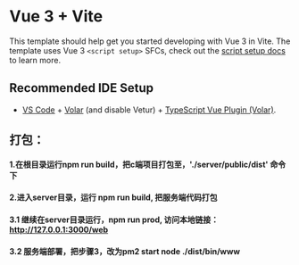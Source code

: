 # Vue 3 + Vite

This template should help get you started developing with Vue 3 in Vite. The template uses Vue 3 `<script setup>` SFCs, check out the [script setup docs](https://v3.vuejs.org/api/sfc-script-setup.html#sfc-script-setup) to learn more.

## Recommended IDE Setup

- [VS Code](https://code.visualstudio.com/) + [Volar](https://marketplace.visualstudio.com/items?itemName=Vue.volar) (and disable Vetur) + [TypeScript Vue Plugin (Volar)](https://marketplace.visualstudio.com/items?itemName=Vue.vscode-typescript-vue-plugin).


## 打包：
#### 1.在根目录运行npm run build，把c端项目打包至，'./server/public/dist' 命令下
#### 2.进入server目录，运行 npm run build, 把服务端代码打包
#### 3.1 继续在server目录运行，npm run prod, 访问本地链接：http://127.0.0.1:3000/web

#### 3.2 服务端部署，把步骤3，改为pm2 start node ./dist/bin/www